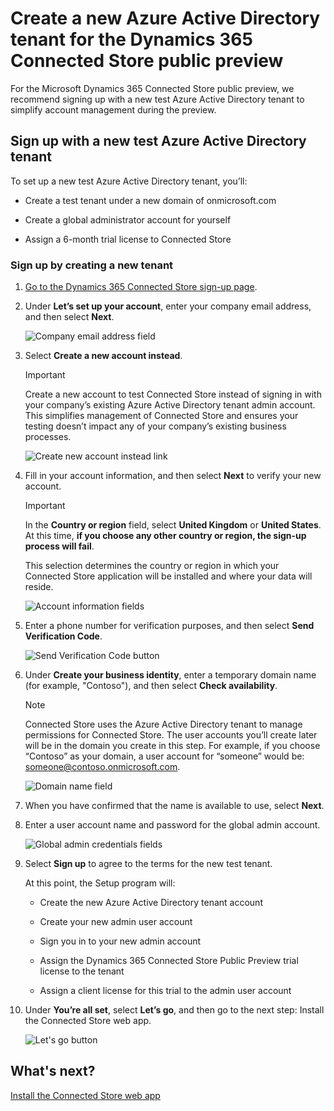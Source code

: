 


# Create a new Azure Active Directory tenant for the Dynamics 365 Connected Store public preview

For the Microsoft Dynamics 365 Connected Store public preview, we recommend signing up with a new test Azure Active Directory tenant to simplify account management 
during the preview.

## Sign up with a new test Azure Active Directory tenant

To set up a new test Azure Active Directory tenant, you’ll:

- Create a test tenant under a new domain of onmicrosoft.com

- Create a global administrator account for yourself

- Assign a 6-month trial license to Connected Store

### Sign up by creating a new tenant

1. [Go to the Dynamics 365 Connected Store sign-up page](https://go.microsoft.com/fwlink/?linkid=2128173).

2. Under **Let’s set up your account**, enter your company email address, and then select **Next**.

    ![Company email address field](media/email-address.PNG "Company email address field")

3. Select **Create a new account instead**.

    > [!IMPORTANT]
    > Create a new account to test Connected Store instead of signing in with your company’s existing Azure Active Directory tenant admin account. 
    This simplifies management of Connected Store and ensures your testing doesn’t impact any of your company’s existing business processes.
    
    ![Create new account instead link](media/create-new-account.PNG "Create new account instead link")
    
4. Fill in your account information, and then select **Next** to verify your new account.

    > [!IMPORTANT]
    > In the **Country or region** field, select **United Kingdom** or **United States**. At this time, **if you choose any other country or region, the sign-up process 
    will fail**. 

    This selection determines the country or region in which your Connected Store application will be installed and where your data will reside. 
    
    ![Account information fields](media/account-info.PNG "Account information fields")  
    
5. Enter a phone number for verification purposes, and then select **Send Verification Code**.

    ![Send Verification Code button](media/send-verification-code.PNG "Send Verification Code button")
    
6. Under **Create your business identity**, enter a temporary domain name (for example, "Contoso"), and then select **Check availability**. 

    > [!NOTE]
    > Connected Store uses the Azure Active Directory tenant to manage permissions for Connected Store. The user accounts you’ll create later will be in the domain 
    you create in this step. For example, if you choose “Contoso” as your domain, a user account for “someone” would be: someone@contoso.onmicrosoft.com.
    
    ![Domain name field](media/business-identity.PNG "Domain name field")
    
7. When you have confirmed that the name is available to use, select **Next**.

8. Enter a user account name and password for the global admin account.
  
   ![Global admin credentials fields](media/credentials.PNG "Global admin credentials fields")
   
9. Select **Sign up** to agree to the terms for the new test tenant. 

    At this point, the Setup program will: 
    
    - Create the new Azure Active Directory tenant account
    
    - Create your new admin user account
    
    - Sign you in to your new admin account
    
    - Assign the Dynamics 365 Connected Store Public Preview trial license to the tenant
    
    - Assign a client license for this trial to the admin user account    
    
10. Under **You’re all set**, select **Let’s go**, and then go to the next step: Install the Connected Store web app.  

    ![Let's go button](media/lets-go.PNG "Let's go button")

## What's next?

[Install the Connected Store web app](admin-install-web-app.md)



